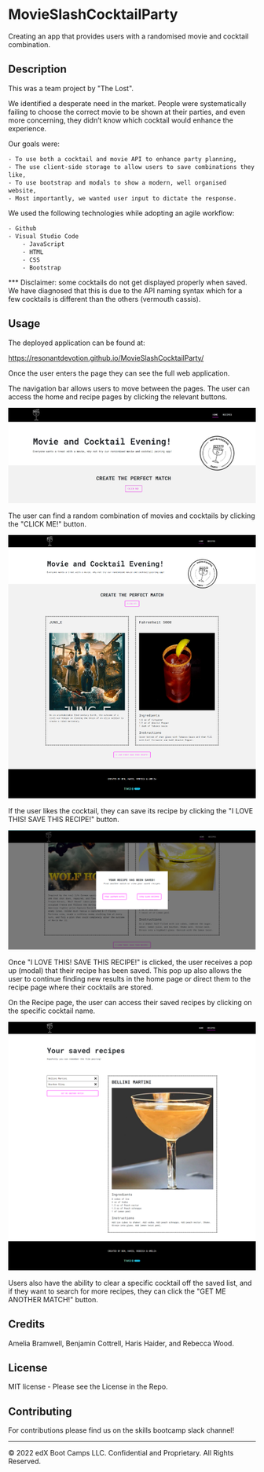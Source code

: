 # MovieSlashCocktailParty
Creating an app that provides users with a randomised movie and cocktail combination.

## Description 
This was a team project by "The Lost".

We identified a desperate need in the market. People were systematically failing to choose the correct movie to be shown at their parties, and even more concerning, they didn’t know which cocktail would enhance the experience.

Our goals were:

    - To use both a cocktail and movie API to enhance party planning,
    - The use client-side storage to allow users to save combinations they like,
    - To use bootstrap and modals to show a modern, well organised website,
    - Most importantly, we wanted user input to dictate the response.


We used the following technologies while adopting an agile workflow:

    - Github
    - Visual Studio Code
        - JavaScript
        - HTML
        - CSS
        - Bootstrap
        
*** Disclaimer: some cocktails do not get displayed properly when saved. We have diagnosed that this is due to the API naming syntax which for a few cocktails is different than the others (vermouth cassis). 

## Usage
The deployed application can be found at:

https://resonantdevotion.github.io/MovieSlashCocktailParty/ 

Once the user enters the page they can see the full web application.

The navigation bar allows users to move between the pages. The user can access the home and recipe pages by clicking the relevant buttons.

![Sample-application](assets/images/sample-application.jpg)

The user can find a random combination of movies and cocktails by clicking the "CLICK ME!" button.

![home-page](assets/images/home-page.png)

If the user likes the cocktail, they can save its recipe by clicking the "I LOVE THIS! SAVE THIS RECIPE!" button.

![pop-up](assets/images/pop-up.PNG)

Once "I LOVE THIS! SAVE THIS RECIPE!" is clicked, the user receives a pop up (modal) that their recipe has been saved. This pop up also allows the user to continue finding new results in the home page or direct them to the recipe page where their cocktails are stored.

On the Recipe page, the user can access their saved recipes by clicking on the specific cocktail name.

![cocktail-Recipe](assets/images/cocktail-Recipe.png)

Users also have the ability to clear a specific cocktail off the saved list, and if they want to search for more recipes, they can click the "GET ME ANOTHER MATCH!" button.

## Credits
Amelia Bramwell, Benjamin Cottrell, Haris Haider, and Rebecca Wood.

## License
MIT license - Please see the License in the Repo.

## Contributing
For contributions please find us on the skills bootcamp slack channel!

---

© 2022 edX Boot Camps LLC. Confidential and Proprietary. All Rights Reserved.

